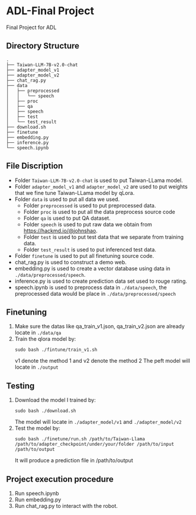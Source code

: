 # ADL-Final Project
Final Project for ADL

## Directory Structure
```shell
.
├── Taiwan-LLM-7B-v2.0-chat
├── adapter_model_v1
├── adapter_model_v2
├── chat_rag.py
├── data
│   ├── preprocessed
│   │   └── speech
│   ├── proc
│   ├── qa
│   ├── speech
│   ├── test
│   └── test_result
├── download.sh
├── finetune
├── embedding.py
├── inference.py
└── speech.ipynb
```
## File Discription
- Folder `Taiwan-LLM-7B-v2.0-chat` is used to put Taiwan-LLama model.
- Folder `adapter_model_v1` and `adapter_model_v2` are used to put weights that we fine tune Taiwan-LLama model by qLora.
- Folder `data` is used to put all data we used.
  - Folder `preprocessed` is used to put preprocessed data.
  - Folder `proc` is used to put all the data preprocess source code
  - Folder `qa` is used to put QA dataset.
  - Folder `speech` is used to put raw data we obtain from <https://hackmd.io/@johnshao>.
  - Folder `test` is used to put test data that we separate from training data.
  - Folder `test_result` is used to put inferenced test data.
- Folder `finetune` is used to put all finetuning source code.
- chat_rag.py is used to construct a demo web.
- embedding.py is used to create a vector database using data in `./data/preprocessed/speech`.
- inference.py is used to create prediction data set used to rouge rating.
- speech.ipynb is used to preprocess data in `./data/speech`, the preprocessed data would be place in `./data/preprocessed/speech`

## Finetuning
1. Make sure the datas like qa_train_v1.json, qa_train_v2.json are already locate in `./data/qa`
2. Train the qlora model by:
   ``` shell
   sudo bash ./fintune/train_v1.sh
   ```
   v1 denote the method 1 and v2 denote the method 2
   The peft model will locate in `./output`

## Testing
1. Download the model I trained by:
   ``` shell
   sudo bash ./download.sh
   ```
   The model will locate in  `./adapter_model/v1` and `./adapter_model/v2`
2. Test the model by:
   ``` shell
   sudo bash ./finetune/run.sh /path/to/Taiwan-Llama /path/to/adapter_checkpoint/under/your/folder /path/to/input /path/to/output
   ```
   It will produce a prediction file in /path/to/output

## Project execution procedure 
1. Run speech.ipynb
2. Run embedding.py
3. Run chat_rag.py to interact with the robot.
